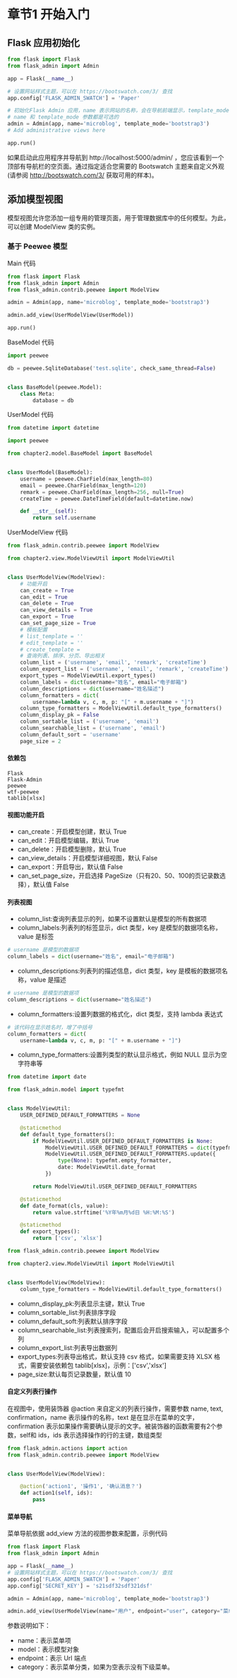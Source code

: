 # 章节1 开始入门

## Flask 应用初始化

```python
from flask import Flask
from flask_admin import Admin

app = Flask(__name__)

# 设置网站样式主题，可以在 https://bootswatch.com/3/ 查找
app.config['FLASK_ADMIN_SWATCH'] = 'Paper'

# 初始化Flask Admin 应用，name 表示网站的名称，会在导航前端显示，template_mode 表示模板模式
# name 和 template_mode 参数都是可选的
admin = Admin(app, name='microblog', template_mode='bootstrap3')
# Add administrative views here

app.run()
```

如果启动此应用程序并导航到 http://localhost:5000/admin/ ，您应该看到一个顶部有导航栏的空页面。通过指定适合您需要的
Bootswatch 主题来自定义外观(请参阅 http://bootswatch.com/3/ 获取可用的样本)。

## 添加模型视图

模型视图允许您添加一组专用的管理页面，用于管理数据库中的任何模型。为此，可以创建 ModelView 类的实例。

### 基于 Peewee 模型

Main 代码

```python
from flask import Flask
from flask_admin import Admin
from flask_admin.contrib.peewee import ModelView

admin = Admin(app, name='microblog', template_mode='bootstrap3')

admin.add_view(UserModelView(UserModel))

app.run()
```

BaseModel 代码

```python 
import peewee

db = peewee.SqliteDatabase('test.sqlite', check_same_thread=False)


class BaseModel(peewee.Model):
    class Meta:
        database = db

```

UserModel 代码

```python
from datetime import datetime

import peewee

from chapter2.model.BaseModel import BaseModel


class UserModel(BaseModel):
    username = peewee.CharField(max_length=80)
    email = peewee.CharField(max_length=120)
    remark = peewee.CharField(max_length=256, null=True)
    createTime = peewee.DateTimeField(default=datetime.now)

    def __str__(self):
        return self.username

```

UserModelView 代码

```python
from flask_admin.contrib.peewee import ModelView

from chapter2.view.ModelViewUtil import ModelViewUtil


class UserModelView(ModelView):
    # 功能开启
    can_create = True
    can_edit = True
    can_delete = True
    can_view_details = True
    can_export = True
    can_set_page_size = True
    # 模板配置
    # list_template = ''
    # edit_template = ''
    # create_template =
    # 查询列表、排序、分页、导出相关
    column_list = ('username', 'email', 'remark', 'createTime')
    column_export_list = ('username', 'email', 'remark', 'createTime')
    export_types = ModelViewUtil.export_types()
    column_labels = dict(username="姓名", email="电子邮箱")
    column_descriptions = dict(username="姓名描述")
    column_formatters = dict(
        username=lambda v, c, m, p: "[" + m.username + "]")
    column_type_formatters = ModelViewUtil.default_type_formatters()
    column_display_pk = False
    column_sortable_list = ('username', 'email')
    column_searchable_list = ('username', 'email')
    column_default_sort = 'username'
    page_size = 2

```

#### 依赖包

```text
Flask
Flask-Admin
peewee
wtf-peewee
tablib[xlsx]
```

#### 视图功能开启

- can_create：开启模型创建，默认 True
- can_edit：开启模型编辑，默认 True
- can_delete：开启模型删除，默认 True
- can_view_details：开启模型详细视图，默认 False
- can_export：开启导出，默认值 False
- can_set_page_size，开启选择 PageSize（只有20、50、100的页记录数选择），默认值 False

#### 列表视图

- column_list:查询列表显示的列，如果不设置默认是模型的所有数据项
- column_labels:列表列的标签显示，dict 类型，key 是模型的数据项名称，value 是标签

```python
# username 是模型的数据项
column_labels = dict(username="姓名", email="电子邮箱")
```

- column_descriptions:列表列的描述信息，dict 类型，key 是模板的数据项名称，value 是描述

```python
# username 是模型的数据项
column_descriptions = dict(username="姓名描述")
```

- column_formatters:设置列数据的格式化，dict 类型，支持 lambda 表达式

```python
# 该代码在显示姓名时，增了中括号
column_formatters = dict(
    username=lambda v, c, m, p: "[" + m.username + "]")
```

- column_type_formatters:设置列类型的默认显示格式，例如 NULL 显示为空字符串等

```python
from datetime import date

from flask_admin.model import typefmt


class ModelViewUtil:
    USER_DEFINED_DEFAULT_FORMATTERS = None

    @staticmethod
    def default_type_formatters():
        if ModelViewUtil.USER_DEFINED_DEFAULT_FORMATTERS is None:
            ModelViewUtil.USER_DEFINED_DEFAULT_FORMATTERS = dict(typefmt.BASE_FORMATTERS)
            ModelViewUtil.USER_DEFINED_DEFAULT_FORMATTERS.update({
                type(None): typefmt.empty_formatter,
                date: ModelViewUtil.date_format
            })

        return ModelViewUtil.USER_DEFINED_DEFAULT_FORMATTERS

    @staticmethod
    def date_format(cls, value):
        return value.strftime('%Y年%m月%d日 %H:%M:%S')

    @staticmethod
    def export_types():
        return ['csv', 'xlsx']
```

```python
from flask_admin.contrib.peewee import ModelView

from chapter2.view.ModelViewUtil import ModelViewUtil


class UserModelView(ModelView):
    column_type_formatters = ModelViewUtil.default_type_formatters()
```

- column_display_pk:列表显示主键，默认 True
- column_sortable_list:列表排序字段
- column_default_soft:列表默认排序字段
- column_searchable_list:列表搜索列，配置后会开启搜索输入，可以配置多个列
- column_export_list:列表导出数据列
- export_types:列表导出格式，默认支持 csv 格式，如果需要支持 XLSX 格式，需要安装依赖包 tablib[xlsx]，示例：['csv','xlsx']
- page_size:默认每页记录数量，默认值 10

#### 自定义列表行操作

在视图中，使用装饰器 @action 来自定义的列表行操作，需要参数 name, text, confirmation，name 表示操作的名称，text
是在显示在菜单的文字，confirmation 表示如果操作需要确认提示的文字。被装饰器的函数需要有2个参数，self和 ids，ids
表示选择操作的行的主键，数组类型

```python
from flask_admin.actions import action
from flask_admin.contrib.peewee import ModelView


class UserModelView(ModelView):

    @action('action1', '操作1', '确认消息？')
    def action1(self, ids):
        pass

```

#### 菜单导航

菜单导航依据 add_view 方法的视图参数来配置，示例代码

```python
from flask import Flask
from flask_admin import Admin

app = Flask(__name__)
# 设置网站样式主题，可以在 https://bootswatch.com/3/ 查找
app.config['FLASK_ADMIN_SWATCH'] = 'Paper'
app.config['SECRET_KEY'] = 's21sdf32sdf321dsf'

admin = Admin(app, name='microblog', template_mode='bootstrap3')

admin.add_view(UserModelView(name="用户", endpoint="user", category="菜单分类", model=UserModel))
```

参数说明如下：

- name：表示菜单项
- model：表示模型对象
- endpoint：表示 Url 端点
- category：表示菜单分类，如果为空表示没有下级菜单。